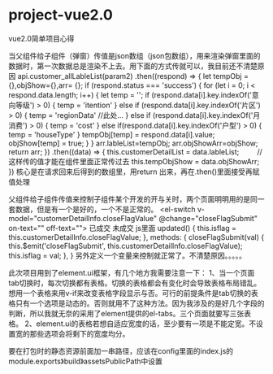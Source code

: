 # project-vue2.0
vue2.0简单项目心得

  当父组件给子组件（弹窗）传值是json数组（json包数组），用来渲染弹窗里面的数据时，第一次数据总是渲染不上去。用下面的方式传就可以，我目前还不清楚原因
  api.customer_allLableList(param2)
    .then((respond) => {
      let tempObj = {},objShow={},arr= {};
      if (respond.status === 'success') {
        for (let i = 0; i < respond.data.length; i++) {
          let temp = '';
          if (respond.data[i].key.indexOf('意向等级') > 0) {
            temp = 'itention'
          } else if (respond.data[i].key.indexOf('片区') > 0) {
            temp = 'regionData'
          //此处...
          } else if (respond.data[i].key.indexOf('月消费') > 0) {
            temp = 'cost'
          } else if(respond.data[i].key.indexOf('户型') > 0) {
            temp = 'houseType'
          }
          tempObj[temp] = respond.data[i].value;
          objShow[temp] = true;
        }
      }
      arr.lableList=tempObj;
      arr.objShowArr=objShow;
      return arr;
    })
    .then((data) => {
      this.customerDetailList = data.lableList;         //这样传的值才能在组件里面正常传过去
      this.tempObjShow = data.objShowArr;
    })
  核心是在请求回来后得到的数组里，用return 出来，再在.then()里面接受再赋值处理


  父组件给子组件传值来控制子组件某个开发的开与关时，两个页面明明用的是同一套数据，但是有一个是好的，一个不是正常的。
  <el-switch v-model="customerDetailInfo.closeFlagValue"
             @change="closeFlagSubmit"
             on-text=""
             off-text="">
  </el-switch>
  <span v-if="isflag">已成交</span>
  <span v-else>未成交</span>
  js里面
  updated() {
    this.isflag = this.customerDetailInfo.closeFlagValue;
  },
  methods: {
    closeFlagSubmit(val) {
      this.$emit('closeFlagSubmit', this.customerDetailInfo.closeFlagValue);
      this.isflag = val;
    },
  }
  另外定义一个变量来控制就正常了。不清楚原因。。。。。
 
 此次项目用到了element.ui框架，有几个地方我需要注意一下：
 1、当一个页面tab切换时，每次切换都有表格。切换的表格都会有变化时会导致表格布局错乱。想用一个表格来用v-if来改变表格字段显示与否。可行的前提条件是tab切换的表格只有一个选项是动态的。否则就用不了这种方法。因为我涉及的是好几个字段的判断，所以我就无奈的采用了element提供的el-tabs。三个页面就要写三张表格。
 2、element.ui的表格若想自适应宽度的话，至少要有一项是不能定宽。不设置宽的那些选项会将剩下的宽度均分。
 
 要在打包时的静态资源前面加一串路径，应该在config里面的index.js的module.exports》build》assetsPublicPath中设置

